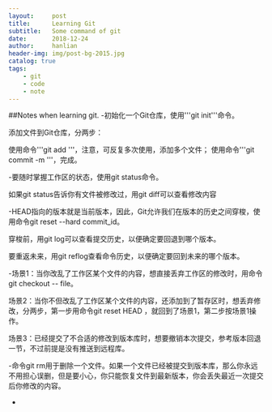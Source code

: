 ```yaml
---
layout:     post
title:      Learning Git
subtitle:   Some command of git
date:       2018-12-24
author:     hanlian
header-img: img/post-bg-2015.jpg
catalog: true
tags:
    - git
    - code
    - note
---
```


##Notes when learning git.
-初始化一个Git仓库，使用'''git init'''命令。

添加文件到Git仓库，分两步：

使用命令'''git add <file>'''，注意，可反复多次使用，添加多个文件；
使用命令'''git commit -m <message>'''，完成。


-要随时掌握工作区的状态，使用git status命令。

如果git status告诉你有文件被修改过，用git diff可以查看修改内容

-HEAD指向的版本就是当前版本，因此，Git允许我们在版本的历史之间穿梭，使用命令git reset --hard commit_id。

穿梭前，用git log可以查看提交历史，以便确定要回退到哪个版本。

要重返未来，用git reflog查看命令历史，以便确定要回到未来的哪个版本。

-场景1：当你改乱了工作区某个文件的内容，想直接丢弃工作区的修改时，用命令git checkout -- file。

场景2：当你不但改乱了工作区某个文件的内容，还添加到了暂存区时，想丢弃修改，分两步，第一步用命令git reset HEAD <file>，就回到了场景1，第二步按场景1操作。

场景3：已经提交了不合适的修改到版本库时，想要撤销本次提交，参考版本回退一节，不过前提是没有推送到远程库。

-命令git rm用于删除一个文件。如果一个文件已经被提交到版本库，那么你永远不用担心误删，但是要小心，你只能恢复文件到最新版本，你会丢失最近一次提交后你修改的内容。

-